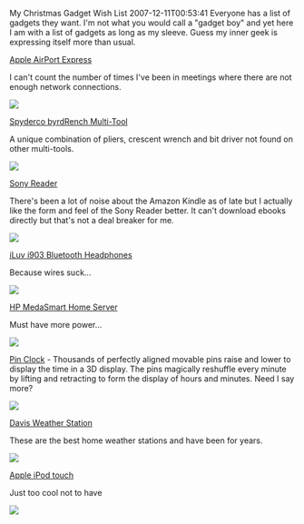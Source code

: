 My Christmas Gadget Wish List
2007-12-11T00:53:41
Everyone has a list of gadgets they want. I'm not what you would call a "gadget boy" and yet here I am with a list of gadgets as long as my sleeve. Guess my inner geek is expressing itself more than usual.

[Apple AirPort Express](http://store.apple.com/1-800-MY-APPLE/WebObjects/AppleStore.woa/wa/RSLID?mco=AB47AE5&fnode=home/shop_mac/mac_accessories/airport_wireless&nplm=M9470LL/A)

I can't count the number of times I've been in meetings where there are not enough network connections. 

![](http://store.apple.com/Catalog/US/Images/apexpresslearnmore06072004.jpg)

[Spyderco byrdRench Multi-Tool](http://www.rei.com/product/759727)

A unique combination of pliers, crescent wrench and bit driver not found on other multi-tools. 

![](http://media.rei.com/media/g/1221672.jpg)

[Sony Reader](http://products.sel.sony.com/pa/prs/index.html)

There's been a lot of noise about the Amazon Kindle as of late but I actually like the form and feel of the Sony Reader better. It can't download ebooks directly but that's not a deal breaker for me.

![](http://products.sel.sony.com/pa/prs/images/specs_reader.jpg)

[iLuv i903 Bluetooth Headphones](http://www.i-luv.com/iLuv/product_info.php?cPath=74&products_id=302&iLuvid=41ebe584e8fadbee2336eb44bced31f3)

Because wires suck...

![](http://www.i-luv.com/iLuv/images/products/more/i903_main_img.gif)

[HP MedaSmart Home Server](http://www.shopping.hp.com/store/product/product_detail/GG795AA%2523ABA?aoid=41243&kw=hp+mediasmart+home+server)

Must have more power...

![](http://hpshopping.speedera.net/www.shopping.hp.com/shopping/images/products/gg796aa_amd_300.jpg)

[Pin Clock](http://www.amazon.com/Pin-Clock/dp/B000KESO8G/ref=sr_1_10?ie=UTF8&s=home-garden&qid=1197332376&sr=8-10) - Thousands of perfectly aligned movable pins raise and lower to display the time in a 3D display. The pins magically reshuffle every minute by lifting and retracting to form the display of hours and minutes. Need I say more?

![](http://ecx.images-amazon.com/images/I/51FY7hxeTxL._AA280_.jpg)

[Davis Weather Station](http://www.davisnet.com/weather/products/stations.asp)

These are the best home weather stations and have been for years.

![](http://www.davisnet.com/productpics/big/6327_roof_h.jpg)

[Apple iPod touch](http://www.apple.com/ipodtouch/specs.html)

Just too cool not to have

![](http://images.apple.com/ipodtouch/images/specs_ipodtouchdimensions_20070905.png)
